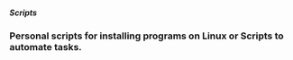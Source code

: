 ##### Scripts


### Personal scripts for installing programs on Linux or Scripts to automate tasks.
